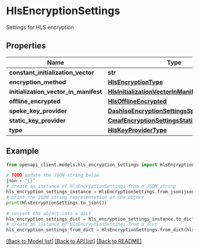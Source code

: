 # HlsEncryptionSettings

Settings for HLS encryption

## Properties

Name | Type | Description | Notes
------------ | ------------- | ------------- | -------------
**constant_initialization_vector** | **str** |  | [optional] 
**encryption_method** | [**HlsEncryptionType**](HlsEncryptionType.md) |  | [optional] 
**initialization_vector_in_manifest** | [**HlsInitializationVectorInManifest**](HlsInitializationVectorInManifest.md) |  | [optional] 
**offline_encrypted** | [**HlsOfflineEncrypted**](HlsOfflineEncrypted.md) |  | [optional] 
**speke_key_provider** | [**DashIsoEncryptionSettingsSpekeKeyProvider**](DashIsoEncryptionSettingsSpekeKeyProvider.md) |  | [optional] 
**static_key_provider** | [**CmafEncryptionSettingsStaticKeyProvider**](CmafEncryptionSettingsStaticKeyProvider.md) |  | [optional] 
**type** | [**HlsKeyProviderType**](HlsKeyProviderType.md) |  | [optional] 

## Example

```python
from openapi_client.models.hls_encryption_settings import HlsEncryptionSettings

# TODO update the JSON string below
json = "{}"
# create an instance of HlsEncryptionSettings from a JSON string
hls_encryption_settings_instance = HlsEncryptionSettings.from_json(json)
# print the JSON string representation of the object
print(HlsEncryptionSettings.to_json())

# convert the object into a dict
hls_encryption_settings_dict = hls_encryption_settings_instance.to_dict()
# create an instance of HlsEncryptionSettings from a dict
hls_encryption_settings_from_dict = HlsEncryptionSettings.from_dict(hls_encryption_settings_dict)
```
[[Back to Model list]](../README.md#documentation-for-models) [[Back to API list]](../README.md#documentation-for-api-endpoints) [[Back to README]](../README.md)


